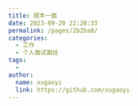 ```yaml
---
title: 顺丰一面
date: 2023-09-20 22:28:33
permalink: /pages/2b2ba8/
categories:
  - 工作
  - 个人面试面经
tags:
  - 
author: 
  name: xugaoyi
  link: https://github.com/xugaoyi
---
```


